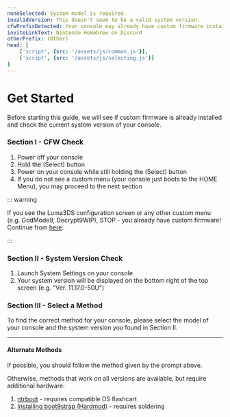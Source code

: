 ```yaml
---
noneSelected: System model is required.
invalidVersion: This doesn't seem to be a valid system version.
cfwPrefixDetected: Your console may already have custom firmware installed. Please retry Section I. If you still only reach the HOME menu, click the link below and ask, in English, for assistance.
inviteLinkText: Nintendo Homebrew on Discord
otherPrefix: (Other)
head: [
    ['script', {src: '/assets/js/common.js'}],
    ['script', {src: '/assets/js/selecting.js'}]
]
---
```


# Get Started

Before starting this guide, we will see if custom firmware is already installed and check the current system version of your console.

### Section I - CFW Check

1. Power off your console
1. Hold the (Select) button
1. Power on your console while still holding the (Select) button
1. If you do not see a custom menu (your console just boots to the HOME Menu), you may proceed to the next section

::: warning

If you see the Luma3DS configuration screen or any other custom menu (e.g. GodMode9, Decrypt9WIP), STOP - you already have custom firmware! Continue from [here](checking-for-cfw#what-to-do-next).

:::

### Section II - System Version Check

1. Launch System Settings on your console
1. Your system version will be displayed on the bottom right of the top screen (e.g. "Ver. 11.17.0-50U")

### Section III - Select a Method

To find the correct method for your console, please select the model of your console and the system version you found in Section II.

<!--@include: @/_internal/consoleVersionSelect.html -->

---

#### Alternate Methods

If possible, you should follow the method given by the prompt above.

Otherwise, methods that work on all versions are available, but require additional hardware:

1. [ntrboot](ntrboot) - requires compatible DS flashcart
1. [Installing boot9strap (Hardmod)](installing-boot9strap-(hardmod)) - requires soldering
